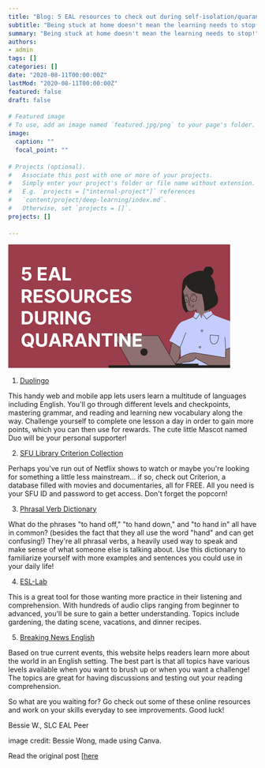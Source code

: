 ```yaml
---
title: "Blog: 5 EAL resources to check out during self-isolation/quarantine"
subtitle: "Being stuck at home doesn't mean the learning needs to stop! Use this opportunity to spend time on your language learning goals. Check out my top 5 tips on where to find (free!) language learning resources:"
summary: "Being stuck at home doesn't mean the learning needs to stop!" 
authors:
- admin
tags: []
categories: []
date: "2020-08-11T00:00:00Z"
lastMod: "2020-08-11T00:00:00Z"
featured: false
draft: false

# Featured image
# To use, add an image named `featured.jpg/png` to your page's folder. 
image:
  caption: ""
  focal_point: ""

# Projects (optional).
#   Associate this post with one or more of your projects.
#   Simply enter your project's folder or file name without extension.
#   E.g. `projects = ["internal-project"]` references 
#   `content/project/deep-learning/index.md`.
#   Otherwise, set `projects = []`.
projects: []

---
```


![Conversation Partners in conversation about language, learning, and SFU.](./5-EAL-RESOURCES.png)



1. [Duolingo](http://www.duolingo.com/ "Duolingo")

This handy web and mobile app lets users learn a multitude of languages including English. You'll go through different levels and checkpoints, mastering grammar, and reading and learning new vocabulary along the way. Challenge yourself to complete one lesson a day in order to gain more points, which you can then use for rewards. The cute little Mascot named Duo will be your personal supporter!

2. [SFU Library Criterion Collection](http://databases.lib.sfu.ca/record/61245132430003610 "SFU Library Criterion Collection") 

Perhaps you've run out of Netflix shows to watch or maybe you're looking for something a little less mainstream... if so, check out Criterion, a database filled with movies and documentaries, all for FREE. All you need is your SFU ID and password to get access. Don't forget the popcorn!

3. [Phrasal Verb Dictionary](http://englishpage.com/prepositions/phrasaldictionary.html "Phrasal Verb Dictionary")

What do the phrases "to hand off," "to hand down," and "to hand in" all have in common? (besides the fact that they all use the word "hand" and can get confusing!) They're all phrasal verbs, a heavily used way to speak and make sense of what someone else is talking about. Use this dictionary to familiarize yourself with more examples and sentences you could use in your daily life!

4. [ESL-Lab](https://www.esl-lab.com/ "ESL-Lab")

This is a great tool for those wanting more practice in their listening and comprehension. With hundreds of audio clips ranging from beginner to advanced, you'll be sure to gain a better understanding. Topics include gardening, the dating scene, vacations, and dinner recipes.

5. [Breaking News English](https://breakingnewsenglish.com")

Based on true current events, this website helps readers learn more about the world in an English setting. The best part is that all topics have various levels available when you want to brush up or when you want a challenge! The topics are great for having discussions and testing out your reading comprehension.

So what are you waiting for? Go check out some of these online resources and work on your skills everyday to see improvements. Good luck!

 

Bessie W., SLC EAL Peer  

 

image credit: Bessie Wong, made using Canva.

Read the original post [[here](https://www.lib.sfu.ca/about/branches-depts/slc/incommon/eal-quarantine-resources "here")

